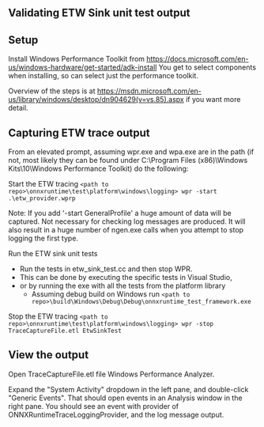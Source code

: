## Validating ETW Sink unit test output

## Setup
Install Windows Performance Toolkit from <https://docs.microsoft.com/en-us/windows-hardware/get-started/adk-install>
You get to select components when installing, so can select just the performance toolkit.

Overview of the steps is at <https://msdn.microsoft.com/en-us/library/windows/desktop/dn904629(v=vs.85).aspx> if you want more detail.

## Capturing ETW trace output

From an elevated prompt, assuming wpr.exe and wpa.exe are in the path (if not, most likely they can be found under C:\Program Files (x86)\Windows Kits\10\Windows Performance Toolkit\) do the following:

Start the ETW tracing
  `<path to repo>\onnxruntime\test\platform\windows\logging> wpr -start .\etw_provider.wprp`

  Note: If you add '-start GeneralProfile' a huge amount of data will be captured. Not necessary for checking log messages are produced. It will also result in a huge number of ngen.exe calls when you attempt to stop logging the first type.

Run the ETW sink unit tests

 * Run the tests in etw_sink_test.cc and then stop WPR.
  * This can be done by executing the specific tests in Visual Studio,
  * or by running the exe with all the tests from the platform library
    * Assuming debug build on Windows run `<path to repo>\build\Windows\Debug\Debug\onnxruntime_test_framework.exe`

Stop the ETW tracing
    `<path to repo>\onnxruntime\test\platform\windows\logging> wpr -stop TraceCaptureFile.etl EtwSinkTest`

## View the output

Open TraceCaptureFile.etl file Windows Performance Analyzer.

Expand the "System Activity" dropdown in the left pane, and double-click "Generic Events".
That should open events in an Analysis window in the right pane. You should see an event
with provider of ONNXRuntimeTraceLoggingProvider, and the log message output.
